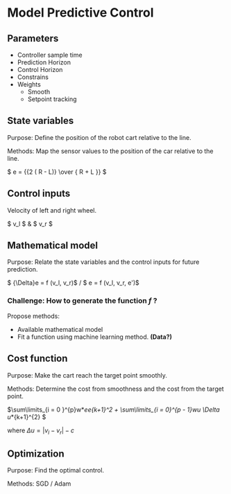 # Model Predictive Control

## Parameters

- Controller sample time
- Prediction Horizon
- Control Horizon
- Constrains 
- Weights
  - Smooth
  - Setpoint tracking

## State variables 

Purpose: Define the position of the robot cart relative to the line.



Methods: Map the sensor values to the position of the car relative to the line.



$ e = {{2 ( R - L)} \over { R + L }} $

## Control inputs

Velocity of left and right wheel.



$ v_l $ & $ v_r $

## Mathematical model

Purpose: Relate the state variables and the control inputs for future prediction.



$ {\Delta}e = f (v_l, v_r)$ / $ e = f (v_l, v_r, e')$



### Challenge: How to generate the function $f$ ?

Propose methods:

- Available mathematical model
- Fit a function using machine learning method. **(Data?)**

## Cost function

Purpose: Make the cart reach the target point smoothly.

Methods: Determine the cost from smoothness and the cost from the target point.

$\sum\limits_{i = 0 }^{p}w*_ee_*{k+1}^2 + \sum\limits_{i = 0}^{p - 1}w*_u \Delta u_*{k+1}^{2} $

where $\Delta u = \left|v_l - v_r\right| - c$

## Optimization

Purpose: Find the optimal control.

Methods: SGD / Adam